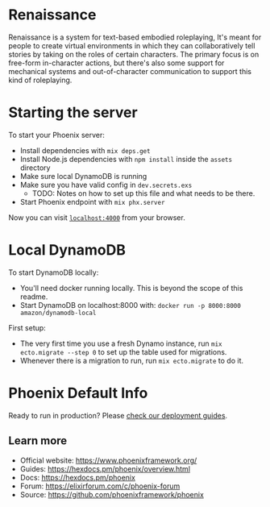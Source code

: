 # Renaissance

Renaissance is a system for text-based embodied roleplaying, It's meant for people to create virtual environments in which they can collaboratively tell stories by taking on the roles of certain characters. The primary focus is on free-form in-character actions, but there's also some support for mechanical systems and out-of-character communication to support this kind of roleplaying.

# Starting the server

To start your Phoenix server:

  * Install dependencies with `mix deps.get`
  * Install Node.js dependencies with `npm install` inside the `assets` directory
  * Make sure local DynamoDB is running
  * Make sure you have valid config in `dev.secrets.exs`
    * TODO: Notes on how to set up this file and what needs to be there.
  * Start Phoenix endpoint with `mix phx.server`

Now you can visit [`localhost:4000`](http://localhost:4000) from your browser.

# Local DynamoDB

To start DynamoDB locally:
  * You'll need docker running locally. This is beyond the scope of this readme.
  * Start DynamoDB on localhost:8000 with: `docker run -p 8000:8000 amazon/dynamodb-local`

First setup:
  * The very first time you use a fresh Dynamo instance, run `mix ecto.migrate --step 0`
    to set up the table used for migrations.
  * Whenever there is a migration to run, run `mix ecto.migrate` to do it.

# Phoenix Default Info

Ready to run in production? Please [check our deployment guides](https://hexdocs.pm/phoenix/deployment.html).

## Learn more

  * Official website: https://www.phoenixframework.org/
  * Guides: https://hexdocs.pm/phoenix/overview.html
  * Docs: https://hexdocs.pm/phoenix
  * Forum: https://elixirforum.com/c/phoenix-forum
  * Source: https://github.com/phoenixframework/phoenix
